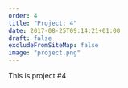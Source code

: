 ```yaml
---
order: 4
title: "Project: 4"
date: 2017-08-25T09:14:21+01:00
draft: false
excludeFromSiteMap: false
image: "project.png"
---
```


This is project #4
